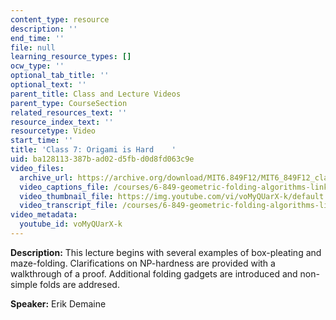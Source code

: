 ```yaml
---
content_type: resource
description: ''
end_time: ''
file: null
learning_resource_types: []
ocw_type: ''
optional_tab_title: ''
optional_text: ''
parent_title: Class and Lecture Videos
parent_type: CourseSection
related_resources_text: ''
resource_index_text: ''
resourcetype: Video
start_time: ''
title: 'Class 7: Origami is Hard    '
uid: ba128113-387b-ad02-d5fb-d0d8fd063c9e
video_files:
  archive_url: https://archive.org/download/MIT6.849F12/MIT6_849F12_class07_300k.mp4
  video_captions_file: /courses/6-849-geometric-folding-algorithms-linkages-origami-polyhedra-fall-2012/8810eb803460505dab8772590a9aad5d_voMyQUarX-k.vtt
  video_thumbnail_file: https://img.youtube.com/vi/voMyQUarX-k/default.jpg
  video_transcript_file: /courses/6-849-geometric-folding-algorithms-linkages-origami-polyhedra-fall-2012/a69cea3ed6bb77b31287ede62cb9e12b_voMyQUarX-k.pdf
video_metadata:
  youtube_id: voMyQUarX-k
---
```


**Description:** This lecture begins with several examples of box-pleating and maze-folding. Clarifications on NP-hardness are provided with a walkthrough of a proof. Additional folding gadgets are introduced and non-simple folds are addresed.

**Speaker:** Erik Demaine



